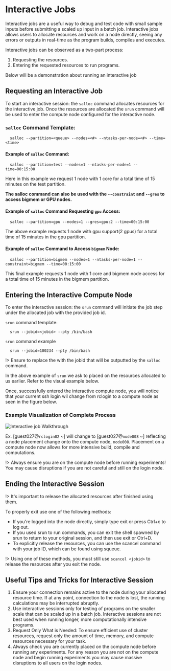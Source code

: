 # Interactive Jobs
Interactive jobs are a useful way to debug and test code with small sample inputs before submitting a scaled up input in a batch job. Interactive jobs allows users to allocate resources and work on a node directly, seeing any errors or outputs in real-time as the program builds, compiles and executes.

Interactive jobs can be observed as a two-part process:
1. Requesting the resources.
2. Entering the requested resources to run programs.

Below will be a demonstration about running an interactive job
## Requesting an Interactive Job <!-- {docsify-ignore} -->


To start an interactive session: the `salloc` command allocates resources for the interactive job. Once the resources are allocated the `srun` command will be used to enter the compute node configured for the interactive node.


### `salloc` Command Template: <!-- {docsify-ignore} -->

      salloc --partition=<queue> --nodes=<#> --ntasks-per-node=<#> --time=<time>


#### Example of `salloc` Command: <!-- {docsify-ignore} -->


      salloc --partition=test --nodes=1 --ntasks-per-node=1 --time=00:15:00


Here in this example we request 1 node with 1 core for a total time of 15 minutes on the test partition.


**The salloc command can also be used with the `--constraint` and `--gres` to access bigmem or GPU nodes.**


#### Example of `salloc` Command Requesting `gpu` Access: <!-- {docsify-ignore} -->


      salloc --partition=gpu --nodes=1 --gres=gpu:2 --time=00:15:00


The above example requests 1 node with gpu support(2 gpus) for a total time of 15 minutes in the gpu partition.

#### Example of `salloc` Command to Access `bigmem` Node: <!-- {docsify-ignore} -->


      salloc --partition=bigmem --nodes=1 --ntasks-per-node=1 --constraint=bigmem --time=00:15:00

This final  example requests 1 node with 1 core and bigmem node access for a total time of 15 minutes in the bigmem partition.    
## Entering the Interactive Compute Node <!-- {docsify-ignore} -->


To enter the interactive session: the `srun` command will initiate the job step under the allocated job with the provided job id.


`srun` command template:


      srun --jobid=<jobid> --pty /bin/bash


`srun` command example


      srun --jobid=100234 --pty /bin/bash


!> Ensure to replace the <jobid> with the jobid that will be outputted by the `salloc` command.

In the above example of `srun` we ask to placed on the resources allocated to us earlier. Refer to the visual example below.

Once, successfully entered the interactive compute node, you will notice that your current ssh login wil change from rclogin to a compute node as seen in the figure below.

### Example Visualization of Complete Process <!-- {docsify-ignore} -->
![Interactive job Walkthrough](imgs/interactjob.png "Interactive Job Demonstration")


Ex.
   [guest027@`rclogin02` ~] will change to [guest027@`node008` ~] reflecting a node placement change onto the compute node, `node008`. Placement on a compute node now allows for more intensive build, compile and computations. 

!> Always ensure you are on the compute node before running experiments! You may cause disruptions if you are not careful and still on the login node.
## Ending the Interactive Session <!-- {docsify-ignore} -->


!> It's important to release the allocated resources after finished using them.

To properly exit use one of the following methods:
- If you're logged into the node directly, simply type exit or press Ctrl+c to log out. 
- If you used srun to run commands, you can exit the shell spawned by srun to return to your original session, and then use exit or Ctrl+D.
- To explicitly release the resources, you can use the scancel command with your job ID, which can be found using squeue.

!>  Using one of these methods, you must still use `scancel <jobid>` to release the resources after you exit the node.
## Useful Tips and Tricks for Interactive Session <!-- {docsify-ignore} -->
1. Ensure your connection remains active to the node during your allocated resource time. If at any point, connection to the node is lost, the running calculations may be interrupted abruptly.
2. Use interactive sessions only for testing of programs on the smaller scale that can be scaled up in a batch job. Interactive sessions are not best used when running longer, more computationally intensive programs.
3. Request Only What is Needed: To ensure efficient use of cluster resources, request only the amount of time, memory, and compute resources necessary for your task.
4. Always check you are currently placed on the compute node before running any experiments. For any reason you are not on the compute node and begin running experiments you may cause massive disruptions to all users on the login nodes.
